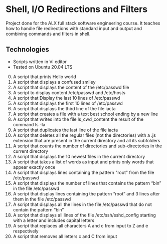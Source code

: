 # Shell, I/O Redirections and Filters
Project done for the ALX full stack software engineering course. It teaches how to handle file redirections with standard input and output and combining commands and filters in shell. 

## Technologies

* Scripts written in Vi editor
* Tested on Ubuntu 20.04 LTS

0. A script that prints Hello world
1. A script that displays a confused smiley
2. A script that displays the content of the /etc/passwd file
3. A script to display content /etc/passwd and /etc/hosts
4. A script that Display the last 10 lines of /etc/passwd
5. A script that displays the first 10 lines of /etc/passwd
6. A script that displays the third line of the file iacta
7. A script that creates a file with a text best school ending by a new line
8. A script that writes into the file ls_cwd_content the result of the command ls -la
9. A script that duplicates the last line of the file iacta
10. A script that deletes all the regular files (not the directories) with a .js extension that are present in the current directory and all its subfolders
11. A script  that counts the number of directories and sub-directories in the current directory
12. A script that displays the 10 newest files in the current directory
13. A script that takes a list of words as input and prints only words that appear exactly once
14. A script that displays lines containing the pattern "root" from the file /etc/passwd
15. A script that displays the number of lines that contains the pattern “bin” in the file /etc/passwd
16. A script that display lines containing the pattern “root” and 3 lines after them in the file /etc/passwd
17. A script that displays all the lines in the file /etc/passwd that do not contain the pattern “bin” 
18. A script that displays all lines of the file /etc/ssh/sshd_config starting with a letter and includes capital letters
19. A script that replaces all characters A and c from input to Z and e respectively
20. A script that removes all letters c and C from input

